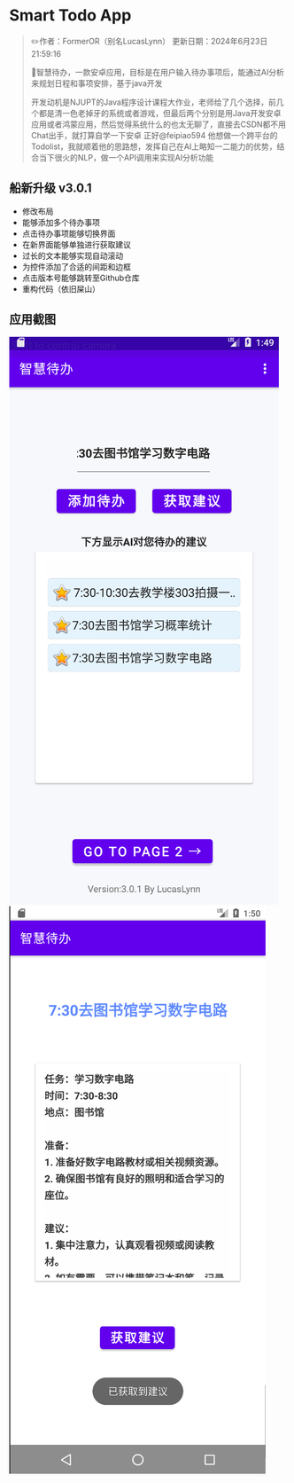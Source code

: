 # Smart Todo App

> ✏️作者：FormerOR（别名LucasLynn） 更新日期：2024年6月23日21:59:16
>
> 📝智慧待办，一款安卓应用，目标是在用户输入待办事项后，能通过AI分析来规划日程和事项安排，基于java开发
>
> 开发动机是NJUPT的Java程序设计课程大作业，老师给了几个选择，前几个都是清一色老掉牙的系统或者游戏，但最后两个分别是用Java开发安卓应用或者鸿蒙应用，然后觉得系统什么的也太无聊了，直接去CSDN都不用Chat出手，就打算自学一下安卓
> 正好@feipiao594 他想做一个跨平台的Todolist，我就顺着他的思路想，发挥自己在AI上略知一二能力的优势，结合当下很火的NLP，做一个API调用来实现AI分析功能

## 船新升级 v3.0.1
- 修改布局
- 能够添加多个待办事项
- 点击待办事项能够切换界面
- 在新界面能够单独进行获取建议
- 过长的文本能够实现自动滚动
- 为控件添加了合适的间距和边框
- 点击版本号能够跳转至Github仓库
- 重构代码（依旧屎山）


## 应用截图
![img_2.png](img/img_2.png)
![img_3.png](img/img_3.png)